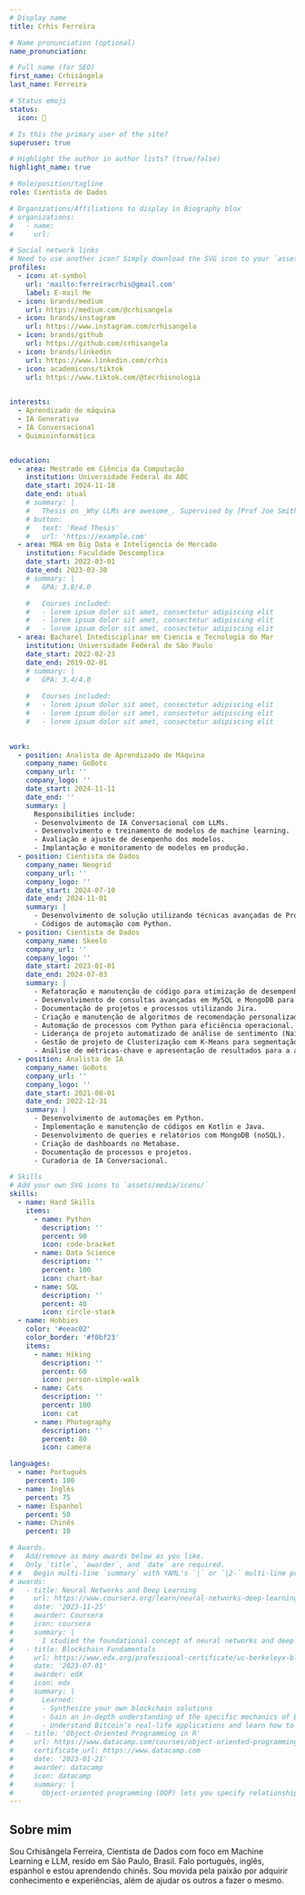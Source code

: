 ```yaml
---
# Display name
title: Crhis Ferreira

# Name pronunciation (optional)
name_pronunciation: 

# Full name (for SEO)
first_name: Crhisângela
last_name: Ferreira

# Status emoji
status:
  icon: 🎲

# Is this the primary user of the site?
superuser: true

# Highlight the author in author lists? (true/false)
highlight_name: true

# Role/position/tagline
role: Cientista de Dados

# Organizations/Affiliations to display in Biography blox
# organizations:
#   - name: 
#     url: 

# Social network links
# Need to use another icon? Simply download the SVG icon to your `assets/media/icons/` folder.
profiles:
  - icon: at-symbol
    url: 'mailto:ferreiracrhis@gmail.com'
    label: E-mail Me
  - icon: brands/medium
    url: https://medium.com/@crhisangela
  - icon: brands/instagram
    url: https://www.instagram.com/crhisangela
  - icon: brands/github
    url: https://github.com/crhisangela
  - icon: brands/linkedin
    url: https://www.linkedin.com/crhis
  - icon: academicons/tiktok
    url: https://www.tiktok.com/@tecrhisnologia
 

interests:
  - Aprendizado de máquina
  - IA Generativa
  - IA Conversacional
  - Quimioinformática


education:
  - area: Mestrado em Ciência da Computação
    institution: Universidade Federal do ABC
    date_start: 2024-11-18
    date_end: atual
    # summary: |
    #   Thesis on _Why LLMs are awesome_. Supervised by [Prof Joe Smith](https://example.com). Presented papers at 5 IEEE conferences with the contributions being published in 2 Springer journals.
    # button:
    #   text: 'Read Thesis'
    #   url: 'https://example.com'
  - area: MBA em Big Data e Inteligencia de Mercado
    institution: Faculdade Descomplica
    date_start: 2022-03-01
    date_end: 2023-03-30
    # summary: |
    #   GPA: 3.8/4.0

    #   Courses included:
    #   - lorem ipsum dolor sit amet, consectetur adipiscing elit
    #   - lorem ipsum dolor sit amet, consectetur adipiscing elit
    #   - lorem ipsum dolor sit amet, consectetur adipiscing elit
  - area: Bacharel Intedisciplinar em Ciencia e Tecnologia do Mar
    institution: Universidade Federal de São Paulo
    date_start: 2022-02-23
    date_end: 2019-02-01
    # summary: |
    #   GPA: 3.4/4.0
      
    #   Courses included:
    #   - lorem ipsum dolor sit amet, consectetur adipiscing elit
    #   - lorem ipsum dolor sit amet, consectetur adipiscing elit
    #   - lorem ipsum dolor sit amet, consectetur adipiscing elit

    
work:
  - position: Analista de Aprendizado de Máquina
    company_name: GoBots
    company_url: ''
    company_logo: ''
    date_start: 2024-11-11
    date_end: ''
    summary: |
      Responsibilities include:
      - Desenvolvimento de IA Conversacional com LLMs.
      - Desenvolvimento e treinamento de modelos de machine learning.
      - Avaliação e ajuste de desempenho dos modelos.
      - Implantação e monitoramento de modelos em produção.
  - position: Cientista de Dados
    company_name: Neogrid
    company_url: ''
    company_logo: ''
    date_start: 2024-07-10
    date_end: 2024-11-01
    summary: |
      - Desenvolvimento de solução utilizando técnicas avançadas de Processamento de Linguagem Natural (NLP) para análise e categorização automática de produtos em grandes bases de dados, aprimorando a precisão na segmentação e identificação de itens.
      - Códigos de automação com Python.
  - position: Cientista de Dados
    company_name: Skeelo
    company_url: ''
    company_logo: ''
    date_start: 2023-01-01
    date_end: 2024-07-03
    summary: |
      - Refatoração e manutenção de código para otimização de desempenho.
      - Desenvolvimento de consultas avançadas em MySQL e MongoDB para análises.
      - Documentação de projetos e processos utilizando Jira.
      - Criação e manutenção de algoritmos de recomendação personalizados.
      - Automação de processos com Python para eficiência operacional.
      - Liderança de projeto automatizado de análise de sentimento (Naive Bayes e Regressão Logística).
      - Gestão de projeto de Clusterização com K-Means para segmentação de usuários.
      - Análise de métricas-chave e apresentação de resultados para a alta gestão.
  - position: Analista de IA
    company_name: GoBots
    company_url: ''
    company_logo: ''
    date_start: 2021-08-01
    date_end: 2022-12-31
    summary: |
      - Desenvolvimento de automações em Python.
      - Implementação e manutenção de códigos em Kotlin e Java.
      - Desenvolvimento de queries e relatórios com MongoDB (noSQL).
      - Criação de dashboards no Metabase.
      - Documentação de processos e projetos.
      - Curadoria de IA Conversacional.

# Skills
# Add your own SVG icons to `assets/media/icons/`
skills:
  - name: Hard Skills
    items:
      - name: Python
        description: ''
        percent: 90
        icon: code-bracket
      - name: Data Science
        description: ''
        percent: 100
        icon: chart-bar
      - name: SQL
        description: ''
        percent: 40
        icon: circle-stack
  - name: Hobbies
    color: '#eeac02'
    color_border: '#f0bf23'
    items:
      - name: Hiking
        description: ''
        percent: 60
        icon: person-simple-walk
      - name: Cats
        description: ''
        percent: 100
        icon: cat
      - name: Photography
        description: ''
        percent: 80
        icon: camera

languages:
  - name: Português 
    percent: 100
  - name: Inglês 
    percent: 75
  - name: Espanhol
    percent: 50
  - name: Chinês 
    percent: 10

# Awards.
#   Add/remove as many awards below as you like.
#   Only `title`, `awarder`, and `date` are required.
# #   Begin multi-line `summary` with YAML's `|` or `|2-` multi-line prefix and indent 2 spaces below.
# awards:
#   - title: Neural Networks and Deep Learning
#     url: https://www.coursera.org/learn/neural-networks-deep-learning
#     date: '2023-11-25'
#     awarder: Coursera
#     icon: coursera
#     summary: |
#       I studied the foundational concept of neural networks and deep learning. By the end, I was familiar with the significant technological trends driving the rise of deep learning; build, train, and apply fully connected deep neural networks; implement efficient (vectorized) neural networks; identify key parameters in a neural network’s architecture; and apply deep learning to your own applications.
#   - title: Blockchain Fundamentals
#     url: https://www.edx.org/professional-certificate/uc-berkeleyx-blockchain-fundamentals
#     date: '2023-07-01'
#     awarder: edX
#     icon: edx
#     summary: |
#       Learned:
#       - Synthesize your own blockchain solutions
#       - Gain an in-depth understanding of the specific mechanics of Bitcoin
#       - Understand Bitcoin’s real-life applications and learn how to attack and destroy Bitcoin, Ethereum, smart contracts and Dapps, and alternatives to Bitcoin’s Proof-of-Work consensus algorithm
#   - title: 'Object-Oriented Programming in R'
#     url: https://www.datacamp.com/courses/object-oriented-programming-with-s3-and-r6-in-r
#     certificate_url: https://www.datacamp.com
#     date: '2023-01-21'
#     awarder: datacamp
#     icon: datacamp
#     summary: |
#       Object-oriented programming (OOP) lets you specify relationships between functions and the objects that they can act on, helping you manage complexity in your code. This is an intermediate level course, providing an introduction to OOP, using the S3 and R6 systems. S3 is a great day-to-day R programming tool that simplifies some of the functions that you write. R6 is especially useful for industry-specific analyses, working with web APIs, and building GUIs.
---
```


## Sobre mim

Sou Crhisângela Ferreira, Cientista de Dados com foco em Machine Learning e LLM, resido em São Paulo, Brasil. Falo português, inglês, espanhol e estou aprendendo chinês. Sou movida pela paixão por adquirir conhecimento e experiências, além de ajudar os outros a fazer o mesmo.